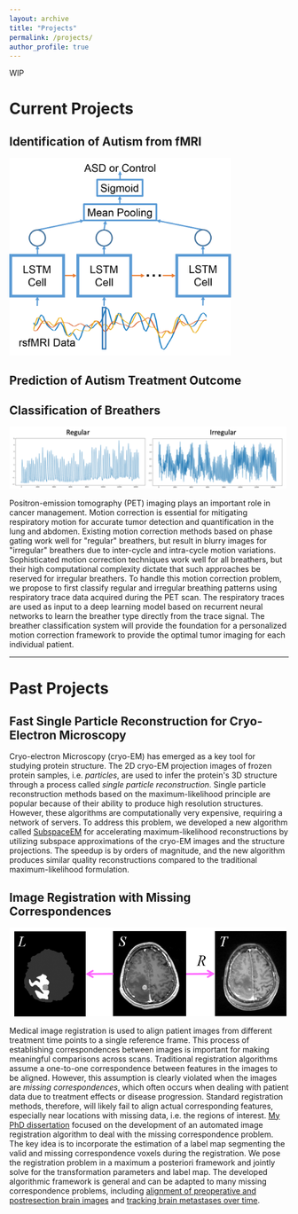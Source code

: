 ```yaml
---
layout: archive
title: "Projects"
permalink: /projects/
author_profile: true
---
```


WIP

# Current Projects

## Identification of Autism from fMRI
<img src="/images/classification_network.png" alt="Classification Network" width="400"/>

## Prediction of Autism Treatment Outcome

## Classification of Breathers

<img src="/images/resp_traces.png" alt="Respiratory Traces" width="500"/>

Positron-emission tomography (PET) imaging plays an important role in cancer management. Motion correction is essential for mitigating respiratory motion for accurate tumor detection and quantification in the lung and abdomen. Existing motion correction methods based on phase gating work well for "regular" breathers, but result in blurry images for "irregular" breathers due to inter-cycle and intra-cycle motion variations. Sophisticated motion correction techniques work well for all breathers, but their high computational complexity dictate that such approaches be reserved for irregular breathers. To handle this motion correction problem, we propose to first classify regular and irregular breathing patterns using respiratory trace data acquired during the PET scan. The respiratory traces are used as input to a deep learning model based on recurrent neural networks to learn the breather type directly from the trace signal. The breather classification system will provide the foundation for a personalized motion correction framework to provide the optimal tumor imaging for each individual patient.

---

# Past Projects

## Fast Single Particle Reconstruction for Cryo-Electron Microscopy

Cryo-electron Microscopy (cryo-EM) has emerged as a key tool for studying protein structure. The 2D cryo-EM projection images of frozen protein samples, i.e. *particles*, are used to infer the protein's 3D structure through a process called *single particle reconstruction*. Single particle reconstruction methods based on the maximum-likelihood principle are popular because of their ability to produce high resolution structures. However, these algorithms are computationally very expensive, requiring a network of servers. To address this problem, we developed a new algorithm called [SubspaceEM](https://www.sciencedirect.com/science/article/pii/S1047847715000714) for accelerating maximum-likelihood reconstructions by utilizing subspace approximations of the cryo-EM images and the structure projections. The speedup is by orders of magnitude, and the new algorithm produces similar quality reconstructions compared to the traditional maximum-likelihood formulation. 

## Image Registration with Missing Correspondences

<img src="/images/reg.png" alt="Classification Network" width="500"/>

Medical image registration is used to align patient images from different treatment time points to a single reference frame. This process of establishing correspondences between images is important for making meaningful comparisons across scans. Traditional registration algorithms assume a one-to-one correspondence between features in the images to be aligned. However, this assumption is clearly violated when the images are *missing correspondences*, which often occurs when dealing with patient data due to treatment effects or disease progression. Standard registration methods, therefore, will likely fail to align actual corresponding features, especially near locations with missing data, i.e. the regions of interest. [My PhD dissertation](https://search.proquest.com/docview/1269517129) focused on the development of an automated image registration algorithm to deal with the missing correspondence problem. The key idea is to incorporate the estimation of a label map segmenting the valid and missing correspondence voxels during the registration. We pose the registration problem in a maximum a posteriori framework and jointly solve for the transformation parameters and label map. The developed algorithmic framework is general and can be adapted to many missing correspondence problems, including [alignment of preoperative and postresection brain images](https://link.springer.com/content/pdf/10.1007/978-3-642-15705-9_45.pdf) and [tracking brain metastases over time](https://link.springer.com/content/pdf/10.1007%2F978-3-642-33555-6_11.pdf).



<!---
{% include base_path %}


{% for post in site.projects %}
  {% include archive-single.html %}
{% endfor %}
--->

